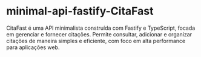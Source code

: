 # minimal-api-fastify-CitaFast
CitaFast é uma API minimalista construída com Fastify e TypeScript, focada em gerenciar e fornecer citações. Permite consultar, adicionar e organizar citações de maneira simples e eficiente, com foco em alta performance para aplicações web.
